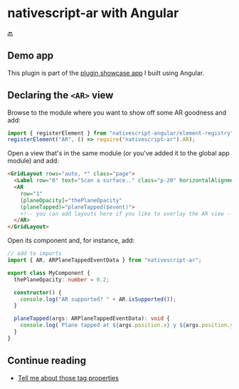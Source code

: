 nativescript-ar with Angular
============================

[🔙](../README.md)

## Demo app
This plugin is part of the [plugin showcase app](https://github.com/EddyVerbruggen/nativescript-pluginshowcase/tree/master/app/ar) I built using Angular.

## Declaring the `<AR>` view
Browse to the module where you want to show off some AR goodness and add:

```typescript
import { registerElement } from "nativescript-angular/element-registry";
registerElement("AR", () => require("nativescript-ar").AR);
```

Open a view that's in the same module (or you've added it to the global app module) and add:

```html
<GridLayout rows="auto, *" class="page">
  <Label row="0" text="Scan a surface.." class="p-20" horizontalAlignment="center"></Label>
  <AR
    row="1"
    [planeOpacity]="thePlaneOpacity"
    (planeTapped)="planeTapped($event)">
    <!-- you can add layouts here if you like to overlay the AR view -->
  </AR>
</GridLayout>
```

Open its component and, for instance, add:

```typescript
// add to imports
import { AR, ARPlaneTappedEventData } from "nativescript-ar";

export class MyComponent {
  thePlaneOpacity: number = 0.2;

  constructor() {
    console.log("AR supported? " + AR.isSupported());
  }

  planeTapped(args: ARPlaneTappedEventData): void {
    console.log(`Plane tapped at ${args.position.x} y ${args.position.y} z ${args.position.z}`);
  }
}
```

## Continue reading
- [Tell me about those <AR> tag properties](tag-properties.md)
